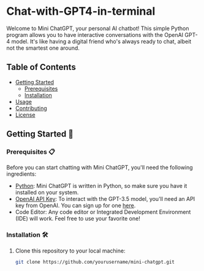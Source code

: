 # Chat-with-GPT4-in-terminal

Welcome to Mini ChatGPT, your personal AI chatbot! This simple Python program allows you to have interactive conversations with the OpenAI GPT-4 model. It's like having a digital friend who's always ready to chat, albeit not the smartest one around. 

## Table of Contents

- [Getting Started](#getting-started)
  - [Prerequisites](#prerequisites)
  - [Installation](#installation)
- [Usage](#usage)
- [Contributing](#contributing)
- [License](#license)

## Getting Started 🚀

### Prerequisites 📋

Before you can start chatting with Mini ChatGPT, you'll need the following ingredients:

- [Python](https://www.python.org/): Mini ChatGPT is written in Python, so make sure you have it installed on your system.
- [OpenAI API Key](https://beta.openai.com/signup/): To interact with the GPT-3.5 model, you'll need an API key from OpenAI. You can sign up for one [here](https://beta.openai.com/signup/).
- Code Editor: Any code editor or Integrated Development Environment (IDE) will work. Feel free to use your favorite one!

### Installation 🛠️

1. Clone this repository to your local machine:

   ```bash
   git clone https://github.com/yourusername/mini-chatgpt.git
